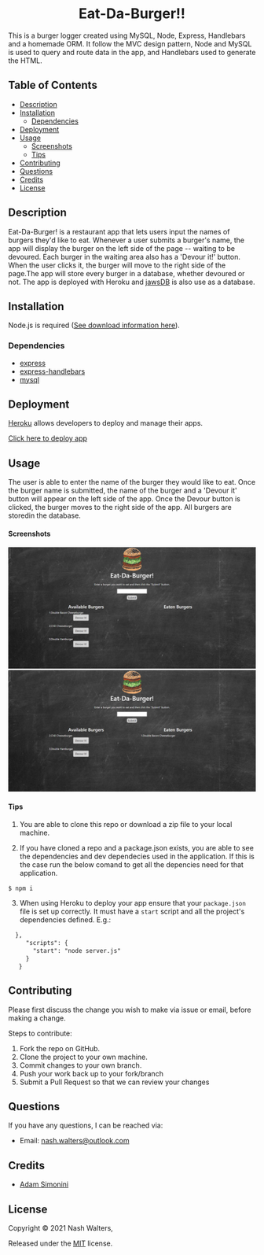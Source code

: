 <h1 align="center">Eat-Da-Burger!!</h1>
 
This is a burger logger created using MySQL, Node, Express, Handlebars and a homemade ORM. It follow the MVC design pattern, Node and MySQL is used to query and route data in the app, and Handlebars used to generate the HTML.

## Table of Contents
* [Description](#description)
* [Installation](#installation)
  * [Dependencies](#dependencies)
* [Deployment](#deployment)
* [Usage](#usage)
  * [Screenshots](#screenshots)
  * [Tips](#tips)
* [Contributing](#contributing)
* [Questions](#questions)
* [Credits](#credits)
* [License](#license)

## Description
Eat-Da-Burger! is a restaurant app that lets users input the names of burgers they'd like to eat. Whenever a user submits a burger's name, the app will display the burger on the left side of the page -- waiting to be devoured. Each burger in the waiting area also has a 'Devour it!' button. When the user clicks it, the burger will move to the right side of the page.The app will store every burger in a database, whether devoured or not. The app is deployed with Heroku and [jawsDB](https://www.jawsdb.com/) is also use as a database.

## Installation
Node.js is required ([See download information here](https://nodejs.org/en/download/)). 

### Dependencies
* [express](https://www.npmjs.com/package/express)
* [express-handlebars](https://www.npmjs.com/package/express-handlebars)
* [mysql](https://www.mysql.com/)

## Deployment 
[Heroku](https://www.heroku.com/what) allows developers to deploy and manage their apps.

[Click here to deploy app](https://sheltered-springs-21872.herokuapp.com/)
 
## Usage
The user is able to enter the name of the burger they would like to eat. Once the burger name is submitted, the name of the burger and a 'Devour it' button will appear on the left side of the app. Once the Devour button is clicked, the burger moves to the right side of the app. All burgers are storedin the database.

#### Screenshots

<img src="public/assets/img/screencapture1.png" alt="app" width="600px">
<img src="public/assets/img/screencapture2.png" alt="app" width="600px">


#### Tips
1. You are able to clone this repo or download a zip file to your local machine.

2. If you have cloned a repo and a package.json exists, you are able to see the dependencies and dev dependecies used in the application. If this is the case run the below comand to get all the depencies need for that application.
```
$ npm i
```
3. When using Heroku to deploy your app ensure that your `package.json` file is set up correctly. It must have a `start` script and all the project's dependencies defined. E.g.:
```
  },
     "scripts": {
       "start": "node server.js"
     }
   }
```
## Contributing
Please first discuss the change you wish to make via issue or email, before making a change.

Steps to contribute: 
1. Fork the repo on GitHub.
2. Clone the project to your own machine.
3. Commit changes to your own branch.
4. Push your work back up to your fork/branch
5. Submit a Pull Request so that we can review your changes

## Questions  
If you have any questions, I can be reached via:
* <bold>Email</bold>: nash.walters@outlook.com

## Credits
* [Adam Simonini](https://github.com/adamsimonini)

## License
Copyright © 2021 Nash Walters,

Released under the [MIT](https://github.com/nashwalters/eng-team-generator/blob/main/LICENSE) license.
